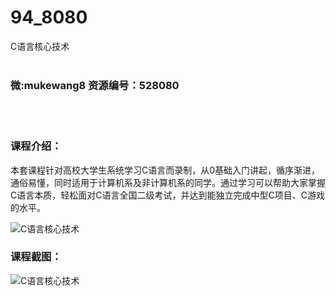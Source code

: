 # 94_8080
C语言核心技术
<br/></br>
<h3>微:mukewang8 资源编号：528080</h3>
<br/></br>
<h3>课程介绍：</h3>
<p>本套课程针对高校大学生系统学习<a title="查看与 C语言 相关的文章" target="_blank">C语言</a>而录制，从0基础入门讲起，循序渐进，通俗易懂，同时适用于计算机系及非计算机系的同学。通过学习可以帮助大家掌握C语言本质，轻松面对C语言全国二级考试，并达到能独立完成中型C项目、C游戏的水平。</p>
<p><img src="https://www.ko996.com/wp-content/uploads/img/2019/10/356-57-300x169.jpg" alt="C语言核心技术"></p>
<h3>课程截图：</h3>
<p><img src="https://www.ko996.com/wp-content/uploads/img/2019/10/1-111.png" alt="C语言核心技术"></p>
